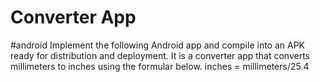 # Converter App
#android
Implement the following Android app and compile into an APK ready for distribution and deployment. It is a converter app that converts millimeters to inches using the formular below. 
inches = millimeters/25.4












